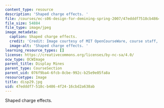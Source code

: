 ```yaml
---
content_type: resource
description: 'Shaped charge effects. '
file: /courses/ec-s06-design-for-demining-spring-2007/47edddf7518cb4864f2416cbd2a638ab_disp29.jpg
file_size: 54884
file_type: image/jpeg
image_metadata:
  caption: Shaped charge effects.
  credit: 'Credit: Image courtesy of MIT OpenCourseWare, course staff, and students.'
  image-alt: 'Shaped charge effects. '
learning_resource_types: []
license: https://creativecommons.org/licenses/by-nc-sa/4.0/
ocw_type: OCWImage
parent_title: Display Mines
parent_type: CourseSection
parent_uid: 076f9ba4-6fcb-8cbe-992c-b25e9e05fa8a
resourcetype: Image
title: disp29.jpg
uid: 47edddf7-518c-b486-4f24-16cbd2a638ab
---
```

Shaped charge effects. 
